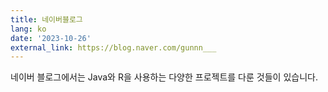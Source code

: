 ```yaml
---
title: 네이버블로그
lang: ko
date: '2023-10-26'
external_link: https://blog.naver.com/gunnn___
---
```


<div style="text-align: justify;">네이버 블로그에서는 Java와 R을 사용하는 다양한 프로젝트를 다룬 것들이 있습니다.</div>